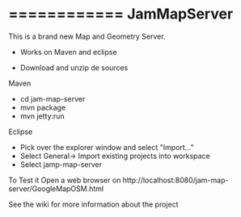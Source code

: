 ============
JamMapServer
============

This is a brand new Map and Geometry Server.

* Works on Maven and eclipse

* Download and unzip de sources

Maven
* cd jam-map-server
* mvn package
* mvn jetty:run

Eclipse
* Pick over the explorer window and select "Import..."
* Select General-> Import existing projects into workspace
* Select jamp-map-server

To Test it
Open a web browser on  http://localhost:8080/jam-map-server/GoogleMapOSM.html


See the wiki for more information about the project